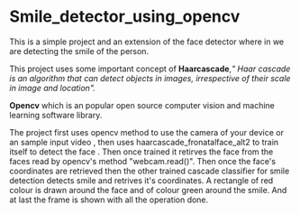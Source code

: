 # Smile_detector_using_opencv
 This is a simple project and an extension of the face detector where in we are detecting the smile of the person.
 
 This project uses some important concept of **Haarcascade**,_" Haar cascade is an algorithm that can detect objects in images, irrespective of their scale in image and location"._
 
 **Opencv** which is an popular open source computer vision and machine learning software library.
 
 The project first uses opencv method to use the camera of your device or an sample input video , then uses haarcascade_fronatalface_alt2 to train itself to detect the face . Then once trained it retirves the face from the faces read by opencv's method "webcam.read()".
 Then once the face's coordinates are retrieved then the other trained cascade classifier for smile detection detects smile and retrives it's coordinates.
 A rectangle of red colour is drawn around the face and of colour green around the smile.
 And at last the frame is shown with all the operation done.
